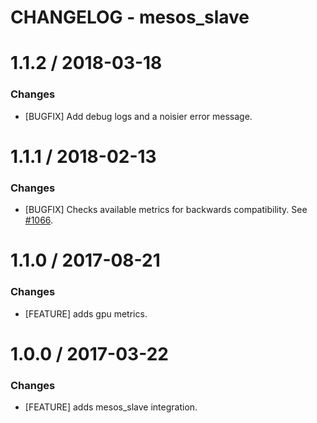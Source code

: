# CHANGELOG - mesos_slave

1.1.2 / 2018-03-18
==================

### Changes

* [BUGFIX] Add debug logs and a noisier error message.

1.1.1 / 2018-02-13
==================

### Changes

* [BUGFIX] Checks available metrics for backwards compatibility. See [#1066][].

1.1.0 / 2017-08-21
==================

### Changes

* [FEATURE] adds gpu metrics.

1.0.0 / 2017-03-22
==================

### Changes

* [FEATURE] adds mesos_slave integration.

<!--- The following link definition list is generated by PimpMyChangelog --->
[#1066]: https://github.com/DataDog/integrations-core/issues/1066
